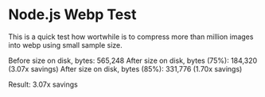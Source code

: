 # Node.js Webp Test

This is a quick test how wortwhile is to compress more than million images into webp using small sample size.

Before size on disk, bytes: 565,248
After size on disk, bytes (75%): 184,320 (3.07x savings)
After size on disk, bytes (85%): 331,776 (1.70x savings)

Result: 3.07x savings
